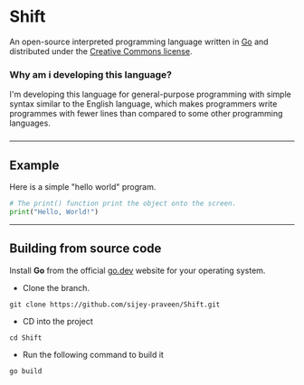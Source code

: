 # Shift

An open-source interpreted programming language written in [Go](https://go.dev/) and distributed under the [Creative Commons license](https://creativecommons.org/).

### Why am i developing this language?

I'm developing this language for general-purpose programming with simple syntax similar to the English language, which makes programmers write programmes with fewer lines than compared to some other programming languages.

### 

---

## Example

Here is a simple "hello world" program.

```py
# The print() function print the object onto the screen.
print("Hello, World!")
```

---

## Building from source code

Install **Go** from the official [go.dev](https://go.dev/) website for your operating system.

- Clone the branch.
```
git clone https://github.com/sijey-praveen/Shift.git
```

- CD into the project
```
cd Shift
```

- Run the following command to build it
```
go build
```

<!-- *Copyright (c) 2020 - present, Sijey. All rights reserved.* -->
